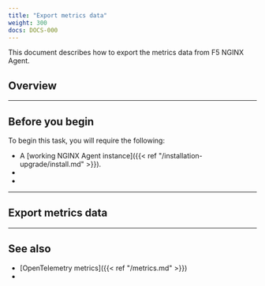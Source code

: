 ```yaml
---
title: "Export metrics data"
weight: 300
docs: DOCS-000
---
```


This document describes how to export the metrics data from F5 NGINX Agent.

[//]: # "These are Markdown comments to guide you through document structure."
[//]: # "Remove them as you go, as well as unnecessary sections for this use case."

## Overview

[//]: # "Write a description which outlines precisely what this page of instructions will accomplish."
[//]: # "This description, like all instructions, should be direct and imperative."
[//]: # "Avoid ambiguous promises such as 'enables functionality': state precisely what it does."

---

## Before you begin

[//]: # "List all of the prerequisites for completing this task."
[//]: # "This might be the first page for a reader, so include a link to installation."

To begin this task, you will require the following:

- A [working NGINX Agent instance]({{< ref "/installation-upgrade/install.md" >}}).
-
-

---

## Export metrics data



---

## See also

[//]: # "Examples of additional topics users might want to read include:"
[//]: # "Relevant reference information, configuration options and more complex use cases."

- [OpenTelemetry metrics]({{< ref "/metrics.md" >}})
-
